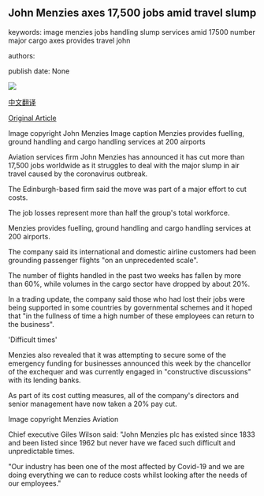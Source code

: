 ## John Menzies axes 17,500 jobs amid travel slump

keywords: image menzies jobs handling slump services amid 17500 number major cargo axes provides travel john

authors: 

publish date: None

![](https://ichef.bbci.co.uk/news/1024/branded_news/11660/production/_86846217_86846216.jpg)

[中文翻译](John%20Menzies%20axes%2017%2C500%20jobs%20amid%20travel%20slump_zh.md)

[Original Article](https://www.bbc.com/news/uk-scotland-scotland-business-52070491)

Image copyright John Menzies Image caption Menzies provides fuelling, ground handling and cargo handling services at 200 airports

Aviation services firm John Menzies has announced it has cut more than 17,500 jobs worldwide as it struggles to deal with the major slump in air travel caused by the coronavirus outbreak.

The Edinburgh-based firm said the move was part of a major effort to cut costs.

The job losses represent more than half the group's total workforce.

Menzies provides fuelling, ground handling and cargo handling services at 200 airports.

The company said its international and domestic airline customers had been grounding passenger flights "on an unprecedented scale".

The number of flights handled in the past two weeks has fallen by more than 60%, while volumes in the cargo sector have dropped by about 20%.

In a trading update, the company said those who had lost their jobs were being supported in some countries by governmental schemes and it hoped that "in the fullness of time a high number of these employees can return to the business".

'Difficult times'

Menzies also revealed that it was attempting to secure some of the emergency funding for businesses announced this week by the chancellor of the exchequer and was currently engaged in "constructive discussions" with its lending banks.

As part of its cost cutting measures, all of the company's directors and senior management have now taken a 20% pay cut.

Image copyright Menzies Aviation

Chief executive Giles Wilson said: "John Menzies plc has existed since 1833 and been listed since 1962 but never have we faced such difficult and unpredictable times.

"Our industry has been one of the most affected by Covid-19 and we are doing everything we can to reduce costs whilst looking after the needs of our employees."